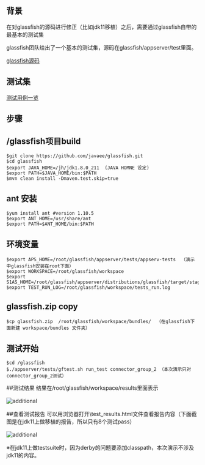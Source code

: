 ## 背景
在对glassfish的源码进行修正（比如jdk11移植）之后，需要通过glassfish自带的最基本的测试集<p>
glassfish团队给出了一个基本的测试集，源码在glassfish/appserver/test里面。<p>
[glassfish源码](https://github.com/eclipse-ee4j/jakartaee-tck)

## 测试集
[测试用例一览 ](https://github.com/eclipse-ee4j/glassfish/blob/master/Jenkinsfile)
 
## 步骤

## /glassfish项目build
    $git clone https://github.com/javaee/glassfish.git
    $cd glassfish
    $export JAVA_HOME=/jh/jdk1.8.0_211  (JAVA HOMNE 设定)
    $export PATH=$JAVA_HOME/bin:$PATH  
    $mvn clean install -Dmaven.test.skip=true

## ant 安装
    $yum install ant #version 1.10.5
    $export ANT_HOME=/usr/share/ant
    $export PATH=$ANT_HOME/bin:$PATH
    
## 环境变量 
    $export APS_HOME=/root/glassfish/appserver/tests/appserv-tests  （演示中glassfish安装在root下面）
    $export WORKSPACE=/root/glassfish/workspace
    $export S1AS_HOME=/root/glassfish/appserver/distributions/glassfish/target/stage/glassfish5/glassfish
    $export TEST_RUN_LOG=/root/glassfish/workspace/tests_run.log
## glassfish.zip copy
    $cp glassfish.zip  /root/glassfish/workspace/bundles/  （在glassfish下面新建 workspace/bundles 文件夹）

## 测试开始
    $cd /glassfish
    $./appserver/tests/gftest.sh run_test connector_group_2 （本次演示只对connector_group_2测试）
    
##测试结果
 结果在/root/glassfish/workspace/results里面表示 <p>
 ![additional](https://i.ibb.co/sgynCym/glassfishtest1.png "")　<p>

 
##查看测试报告
可以用浏览器打开\test_results.html文件查看报告内容（下面截图是在jdk11上做移植的报告，所以只有8个测试pass）<p>
 ![additional](https://i.ibb.co/PrJd6fz/glassfishtest2.png "")　<p>
※在jdk11上做testsuite时，因为derby的问题要添加classpath，本次演示不涉及jdk11的内容。

